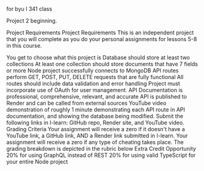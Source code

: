 for byu I 341 class


Project 2 beginning. 

Project Requirements
Project Requirements
This is an independent project that you will complete as you do your personal assignments for lessons 5-8 in this course.

You get to choose what this project is
Database should store at least two collections
At least one collection should store documents that have 7 fields or more
Node project successfully connects to MongoDB
API routes perform GET, POST, PUT, DELETE requests that are fully functional
All routes should include data validation and error handling
Project must incorporate use of OAuth for user management.
API Documentation is professional, comprehensive, relevant, and accurate
API is published to Render and can be called from external sources
YouTube video demonstration of roughly 1 minute demonstrating each API route in API documentation, and showing the database being modified.
Submit the following links in I-learn: GitHub repo, Render site, and YouTube video.
Grading Criteria
Your assignment will receive a zero if it doesn't have a YouTube link, a GitHub link, AND a Render link submitted in I-learn.
Your assignment will receive a zero if any type of cheating takes place.
The grading breakdown is depicted in the rubric below
Extra Credit Opportunity
20% for using GraphQL instead of REST
20% for using valid TypeScript for your entire Node project